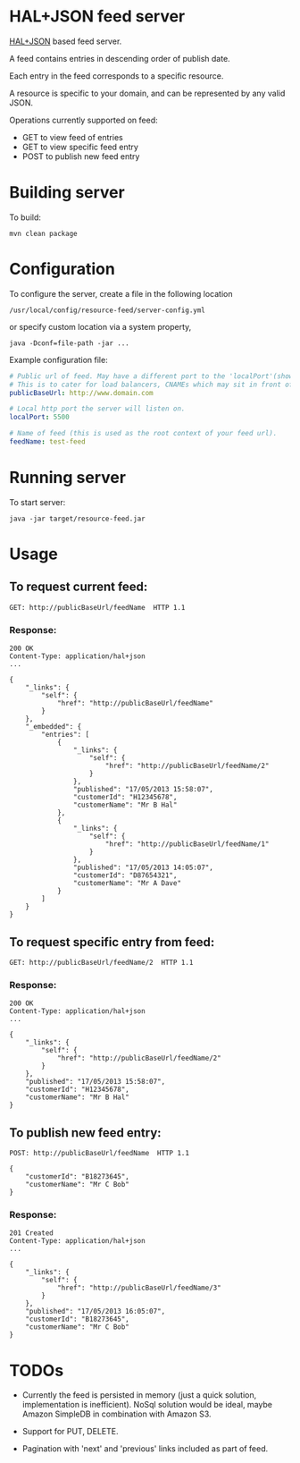 HAL+JSON feed server
=====================

[HAL+JSON](http://stateless.co/hal_specification.html) based feed server.

A feed contains entries in descending order of publish date.

Each entry in the feed corresponds to a specific resource.

A resource is specific to your domain, and can be represented by any valid JSON.


Operations currently supported on feed:

* GET to view feed of entries
* GET to view specific feed entry
* POST to publish new feed entry


# Building server

To build:

    mvn clean package


# Configuration

To configure the server, create a file in the following location

    /usr/local/config/resource-feed/server-config.yml

or specify custom location via a system property,

    java -Dconf=file-path -jar ...


Example configuration file:

```yaml
# Public url of feed. May have a different port to the 'localPort'(shown below).
# This is to cater for load balancers, CNAMEs which may sit in front of your local server.
publicBaseUrl: http://www.domain.com

# Local http port the server will listen on.
localPort: 5500

# Name of feed (this is used as the root context of your feed url).
feedName: test-feed
```


# Running server

To start server:

    java -jar target/resource-feed.jar


# Usage

## To request current feed:

    GET: http://publicBaseUrl/feedName  HTTP 1.1

### Response:

    200 OK
    Content-Type: application/hal+json
    ...

    {
        "_links": {
            "self": {
                "href": "http://publicBaseUrl/feedName"
            }
        },
        "_embedded": {
            "entries": [
                {
                    "_links": {
                        "self": {
                            "href": "http://publicBaseUrl/feedName/2"
                        }
                    },
                    "published": "17/05/2013 15:58:07",
                    "customerId": "H12345678",
                    "customerName": "Mr B Hal"
                },
                {
                    "_links": {
                        "self": {
                            "href": "http://publicBaseUrl/feedName/1"
                        }
                    },
                    "published": "17/05/2013 14:05:07",
                    "customerId": "D87654321",
                    "customerName": "Mr A Dave"
                }
            ]
        }
    }


## To request specific entry from feed:

    GET: http://publicBaseUrl/feedName/2  HTTP 1.1

### Response:

    200 OK
    Content-Type: application/hal+json
    ...

    {
        "_links": {
            "self": {
                "href": "http://publicBaseUrl/feedName/2"
            }
        },
        "published": "17/05/2013 15:58:07",
        "customerId": "H12345678",
        "customerName": "Mr B Hal"
    }



## To publish new feed entry:

    POST: http://publicBaseUrl/feedName  HTTP 1.1

    {
        "customerId": "B18273645",
        "customerName": "Mr C Bob"
    }

### Response:

    201 Created
    Content-Type: application/hal+json
    ...

    {
        "_links": {
            "self": {
                "href": "http://publicBaseUrl/feedName/3"
            }
        },
        "published": "17/05/2013 16:05:07",
        "customerId": "B18273645",
        "customerName": "Mr C Bob"
    }


# TODOs

* Currently the feed is persisted in memory (just a quick solution, implementation is inefficient).
  NoSql solution would be ideal, maybe Amazon SimpleDB in combination with Amazon S3.

* Support for PUT, DELETE.

* Pagination with 'next' and 'previous' links included as part of feed.

